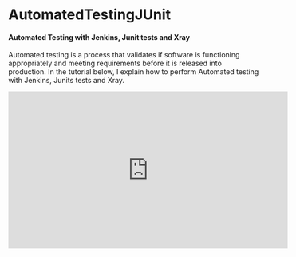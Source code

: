 # AutomatedTestingJUnit
<h4>Automated Testing with Jenkins, Junit tests and Xray</h4>	

Automated testing is a process that validates if software is functioning appropriately and meeting requirements before it is released into production. In the tutorial below, I explain how to perform Automated testing with Jenkins, Junits tests and Xray.
<iframe width="560" height="315" src="https://www.youtube.com/embed/0jK1rynnkQU" title="YouTube video player" frameborder="0" allow="accelerometer; autoplay; clipboard-write; encrypted-media; gyroscope; picture-in-picture" allowfullscreen></iframe>
